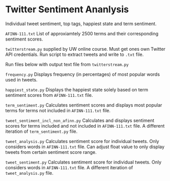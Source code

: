Twitter Sentiment Ananlysis
======

Individual tweet sentiment, top tags, happiest state and term sentiment.

```AFINN-111.txt``` List of approxiamtely 2500 terms and their corresponding sentiment scores.

```twitterstream.py``` supplied by UW online course. Must get ones own Twitter API credentials. Run script to extract tweets and write to ```.txt``` file.

Run files below with output text file from ```twitterstream.py```

```frequency.py``` Displays frequency (in percentages) of most popular words used in tweets.

```happiest_state.py``` Displays the happiest state solely based on term sentiment scores from ```AFINN-111.txt``` file.

```term_sentiment.py``` Calculates sentiment scores and displays most popular terms for terms not included in ```AFINN-111.txt``` file.

```tweet_sentiment_incl_non_afinn.py``` Calculates and displays sentiment scores for terms included and not included in ```AFINN-111.txt``` file. A different iteration of ```term_sentiment.py``` file.

```tweet_analysis.py``` Calculates sentiment score for individual tweets. Only considers words in ```AFINN-111.txt``` file. Can adjust float value to only display tweets from certain sentiment score range.

```tweet_sentiment.py``` Calculates sentiment score for individual tweets. Only considers words in ```AFINN-111.txt``` file. A different iteration of ```tweet_analysis.py``` file.





